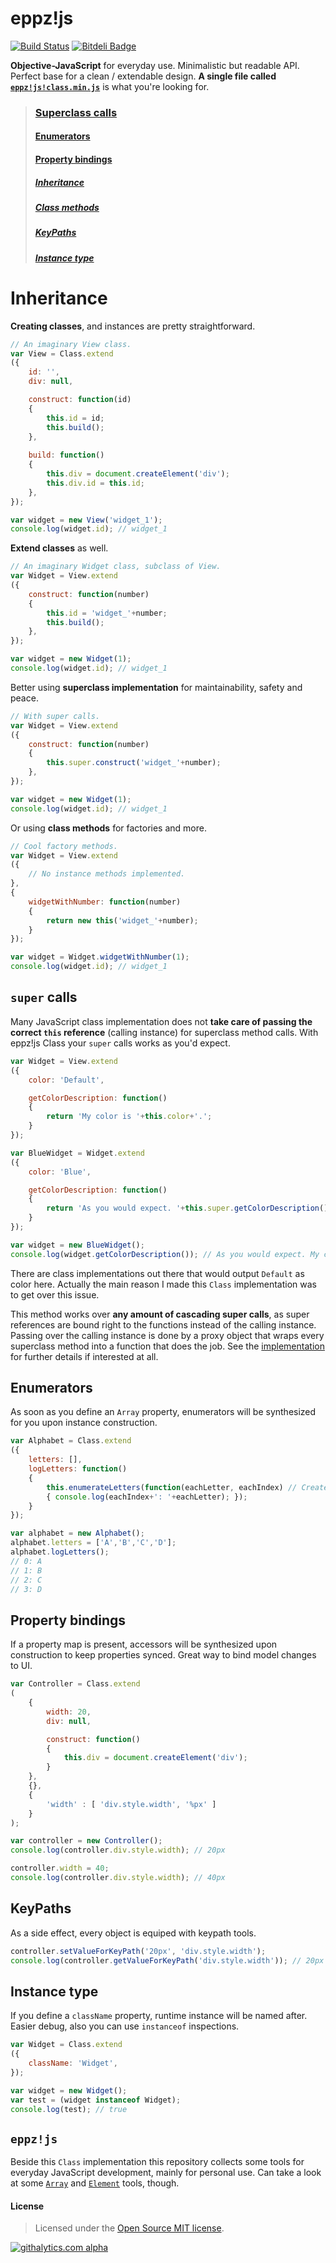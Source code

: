 eppz!js
=======
[![Build Status](https://travis-ci.org/eppz/eppz-js.png?branch=master)](https://travis-ci.org/eppz/eppz-js) [![Bitdeli Badge](https://d2weczhvl823v0.cloudfront.net/eppz/eppz-js/trend.png)](https://bitdeli.com/free "Bitdeli Badge")

**Objective-JavaScript** for everyday use. Minimalistic but readable API. Perfect base for a clean / extendable design. **A single file called [`eppz!js!class.min.js`](https://github.com/eppz/eppz-js/blob/master/build/eppz!js!class.min.js)** is what you're looking for.

> ### [Superclass calls](#_super)
> #### [Enumerators](#_enumerators)
> #### [Property bindings](#_bindings)
> ##### [Inheritance](#_inheritance)
> ##### [Class methods](#_class_methods)
> ##### [KeyPaths](#_keypaths)
> ##### [Instance type](#_instance_type)


<a name="_inheritance"></a>
# Inheritance

**Creating classes**, and instances are pretty straightforward.
```JavaScript
// An imaginary View class.
var View = Class.extend
({
    id: '',
    div: null,

    construct: function(id)
    {
        this.id = id;
        this.build();
    },
    
    build: function()
    {
        this.div = document.createElement('div');
        this.div.id = this.id;
    },
});

var widget = new View('widget_1');
console.log(widget.id); // widget_1
```

**Extend classes** as well.
```JavaScript
// An imaginary Widget class, subclass of View.
var Widget = View.extend
({
    construct: function(number)
    {
        this.id = 'widget_'+number;
        this.build();
    },
});

var widget = new Widget(1);
console.log(widget.id); // widget_1
```

Better using **superclass implementation** for maintainability, safety and peace.
```JavaScript
// With super calls.
var Widget = View.extend
({
    construct: function(number)
    {
        this.super.construct('widget_'+number);
    },
});

var widget = new Widget(1);
console.log(widget.id); // widget_1
```

<a name="_class_methods"></a>
Or using **class methods** for factories and more.
```JavaScript
// Cool factory methods.
var Widget = View.extend
({
    // No instance methods implemented.
},
{
    widgetWithNumber: function(number)
    {
        return new this('widget_'+number);
    }
});

var widget = Widget.widgetWithNumber(1);
console.log(widget.id); // widget_1
```

<a name="_super"></a>
## `super` calls

Many JavaScript class implementation does not **take care of passing the correct `this` reference** (calling instance) for superclass method calls. With eppz!js Class your `super` calls works as you'd expect.
```JavaScript
var Widget = View.extend
({
    color: 'Default',

    getColorDescription: function()
    {
        return 'My color is '+this.color+'.';
    }
});

var BlueWidget = Widget.extend
({
    color: 'Blue',

    getColorDescription: function()
    {
        return 'As you would expect. '+this.super.getColorDescription();
    }
});

var widget = new BlueWidget();
console.log(widget.getColorDescription()); // As you would expect. My color is Blue.
```
There are class implementations out there that would output `Default` as color here. Actually the main reason I made this `Class` implementation was to get over this issue.

This method works over **any amount of cascading super calls**, as super references are bound right to the functions instead of the calling instance. Passing over the calling instance is done by a proxy object that wraps every superclass method into a function that does the job. See the [implementation](https://github.com/eppz/eppz-js/blob/master/Classes/eppz!kit/Class.js) for further details if interested at all.


<a name="_enumerators"></a>
## Enumerators

As soon as you define an `Array` property, enumerators will be synthesized for you upon instance construction.
```JavaScript
var Alphabet = Class.extend
({
    letters: [],
    logLetters: function()
    {
        this.enumerateLetters(function(eachLetter, eachIndex) // Created automagically.
        { console.log(eachIndex+': '+eachLetter); });
    }
});

var alphabet = new Alphabet();
alphabet.letters = ['A','B','C','D'];
alphabet.logLetters();
// 0: A
// 1: B
// 2: C
// 3: D
```

<a name="_bindings"></a>
## Property bindings

If a property map is present, accessors will be synthesized upon construction to keep properties synced. Great way to bind model changes to UI.
```JavaScript
var Controller = Class.extend
(
    {
        width: 20,
        div: null,

        construct: function()
        {
            this.div = document.createElement('div');
        }
    },
    {},
    {
        'width' : [ 'div.style.width', '%px' ]
    }
);

var controller = new Controller();
console.log(controller.div.style.width); // 20px

controller.width = 40;
console.log(controller.div.style.width); // 40px
```


<a name="_keypaths"></a>
## KeyPaths

As a side effect, every object is equiped with keypath tools.
```JavaScript
controller.setValueForKeyPath('20px', 'div.style.width');
console.log(controller.getValueForKeyPath('div.style.width')); // 20px
```


<a name="_instance_type"></a>
## Instance type

If you define a `className` property, runtime instance will be named after. Easier debug, also you can use `instanceof` inspections.
```JavaScript
var Widget = Class.extend
({
    className: 'Widget',
});

var widget = new Widget();
var test = (widget instanceof Widget);
console.log(test); // true
```


## `eppz!js`

Beside this `Class` implementation this repository collects some tools for everyday JavaScript development, mainly for personal use. Can take a look at some [`Array`](https://github.com/eppz/eppz-js/blob/master/Classes/eppz!js/Array.js) and [`Element`](https://github.com/eppz/eppz-js/blob/master/Classes/eppz!js/Element.js) tools, though.


#### License
> Licensed under the [Open Source MIT license](http://en.wikipedia.org/wiki/MIT_License).

[![githalytics.com alpha](https://cruel-carlota.pagodabox.com/02949f8d26ad5362c8cbed6962cef669 "githalytics.com")](http://githalytics.com/eppz/eppz-js)

